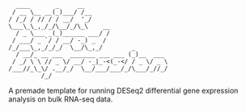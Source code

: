     
    
      ____       _     __                       
     / __ \__ __(_)___/ /__                     
    / /_/ / // / / __/  '_/                     
    \___\_\_,_/_/\__/_/\_\    __                
      / _ \___ _(_)______ ___/ /                
     / ___/ _ `/ / __/ -_) _  /                 
    /_/___\_,_/_/_/  \__/\_,_/        _         
      / __/_ __ ___  _______ ___ ___ (_)__  ___ 
     / _/ \ \ // _ \/ __/ -_|_-<(_-</ / _ \/ _ \
    /___//_\_\/ .__/_/  \__/___/___/_/\___/_//_/
             /_/                                
    

A premade template for running DESeq2 differential gene expression analysis on bulk RNA-seq data. 
